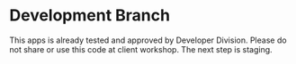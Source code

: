 # Development Branch

This apps is already tested and approved by Developer Division. Please do not share or use this code at client workshop. The next step is staging. 

